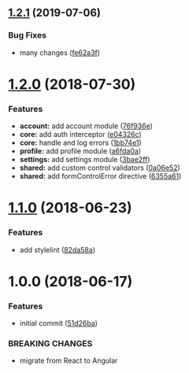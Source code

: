 ## [1.2.1](https://github.com/mpgp/BrowserClient/compare/v1.2.0...v1.2.1) (2019-07-06)


### Bug Fixes

* many changes ([fe62a3f](https://github.com/mpgp/BrowserClient/commit/fe62a3f))

# [1.2.0](https://github.com/mpgp/BrowserClient/compare/v1.1.0...v1.2.0) (2018-07-30)


### Features

* **account:** add account module ([76f936e](https://github.com/mpgp/BrowserClient/commit/76f936e))
* **core:** add auth interceptor ([e04326c](https://github.com/mpgp/BrowserClient/commit/e04326c))
* **core:** handle and log errors ([1bb74e1](https://github.com/mpgp/BrowserClient/commit/1bb74e1))
* **profile:** add profile module ([a6fda0a](https://github.com/mpgp/BrowserClient/commit/a6fda0a))
* **settings:** add settings module ([3bae2ff](https://github.com/mpgp/BrowserClient/commit/3bae2ff))
* **shared:** add custom control validators ([0a06e52](https://github.com/mpgp/BrowserClient/commit/0a06e52))
* **shared:** add formControlError directive ([6355a61](https://github.com/mpgp/BrowserClient/commit/6355a61))

# [1.1.0](https://github.com/mpgp/BrowserClient/compare/v1.0.0...v1.1.0) (2018-06-23)


### Features

* add stylelint ([82da58a](https://github.com/mpgp/BrowserClient/commit/82da58a))

# 1.0.0 (2018-06-17)


### Features

* initial commit ([51d26ba](https://github.com/mpgp/BrowserClient/commit/51d26ba))


### BREAKING CHANGES

* migrate from React to Angular
